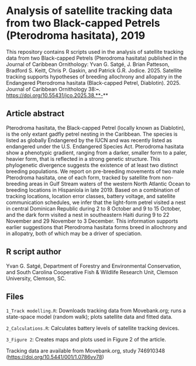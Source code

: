 # Analysis of satellite tracking data from two Black-capped Petrels (Pterodroma hasitata), 2019

This repository contains R scripts used in the analysis of satellite tracking data from two Black-capped Petrels (Pterodroma hasitata) published in the Journal of Caribbean Ornithology: 
Yvan G. Satgé, J. Brian Patteson, Bradford S. Keitt, Chris P. Gaskin, and Patrick G.R. Jodice. 2025. Satellite tracking supports hypotheses of breeding allochrony and allopatry in the Endangered Pterodroma hasitata (Black-capped Petrel, Diablotin). 2025. Journal of Caribbean Ornithology 38:**–**. https://doi.org/10.55431/jco.2025.38.**-** 

## Article abstract

Pterodroma hasitata, the Black-capped Petrel (locally known as Diablotin), is the only extant gadfly petrel nesting in the Caribbean. The species is listed as globally Endangered by the IUCN and was recently listed as endangered under the U.S. Endangered Species Act. Pterodroma hasitata show a phenotypic gradient, ranging from a darker, smaller form to a paler, heavier form, that is reflected in a strong genetic structure. This phylogenetic divergence suggests the existence of at least two distinct breeding populations. We report on pre-breeding movements of two male Pterodroma hasitata, one of each form, tracked by satellite from non-breeding areas in Gulf Stream waters of the western North Atlantic Ocean to breeding locations in Hispaniola in late 2019. Based on a combination of tracking locations, location error classes, battery voltage, and satellite communication schedules, we infer that the light-form petrel visited a nest in central Dominican Republic during 2 to 8 October and 9 to 15 October, and the dark form visited a nest in southeastern Haiti during 9 to 22 November and 29 November to 3 December. This information supports earlier suggestions that Pterodroma hasitata forms breed in allochrony and in allopatry, both of which may be a driver of speciation. 

## R script author

Yvan G. Satgé, Department of Forestry and Environmental Conservation, and South Carolina Cooperative Fish & Wildlife Research Unit, Clemson University, Clemson, SC.


## Files

`1_Track modelling.R`: Downloads tracking data from Movebank.org; runs a state-space model (random walk); plots satellite data and fitted data.

`2_Calculations.R`: Calculates battery levels of satellite tracking devices. 

`3_Figure 2`: Creates maps and plots used in Figure 2 of the article. 

Tracking data are available from Movebank.org, study 746910348 (https://doi.org/10.5441/001/1.0786vv78)

